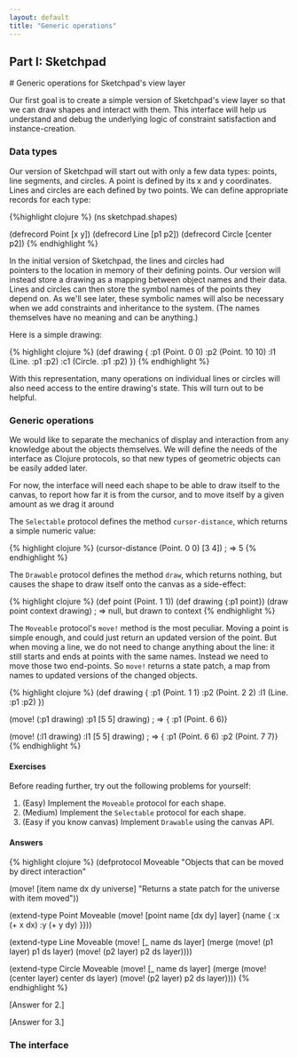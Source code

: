 ```yaml
---
layout: default
title: "Generic operations"
---
```


<h2 class="pre-header">Part I: Sketchpad</h2>
# Generic operations for Sketchpad's view layer

Our first goal is to create a simple version of Sketchpad's view layer so that we can
  draw shapes and interact with them. This interface will help us understand and debug the
  underlying logic of constraint satisfaction and instance-creation.

### Data types

Our version of Sketchpad will start out with only a few data types: points, line segments,
  and circles. A point is defined by its x and y coordinates. Lines and circles are each defined
  by two points. We can define appropriate records for each type:

{%highlight clojure %}
(ns sketchpad.shapes)

(defrecord Point [x y])
(defrecord Line [p1 p2])
(defrecord Circle [center p2])
{% endhighlight %}

In the initial version of Sketchpad, the lines and circles had  
  pointers to the location in memory of their defining points. Our version will instead store a drawing
  as a mapping between object names and their data. Lines and circles can then store 
  the symbol names of the points they depend on. As we'll see later, these symbolic names will
  also be necessary when we add constraints and inheritance to the system. (The names themselves
  have no meaning and can be anything.)

Here is a simple drawing:

{% highlight clojure %}
(def drawing {
  :p1 (Point. 0 0)
  :p2 (Point. 10 10)
  :l1 (Line. :p1 :p2)
  :c1 (Circle. :p1 :p2) })
{% endhighlight %}

With this representation, many operations on individual lines or circles
  will also need access to the entire drawing's state. This will turn out to be helpful.</p>

### Generic operations

We would like to separate the mechanics of display and interaction from any
  knowledge about the objects themselves. We will define the needs of the interface
  as Clojure protocols, so that new types of geometric objects can be easily
  added later.

For now, the interface will need each shape to be able to draw itself to the canvas,
  to report how far it is from the cursor, and to move itself by a given amount as we 
  drag it around

The `Selectable` protocol defines the method `cursor-distance`,
  which returns a simple numeric value:

{% highlight clojure %}
(cursor-distance (Point. 0 0) [3 4]) ; => 5
{% endhighlight %}

The `Drawable` protocol defines the method `draw`, which returns nothing,
  but causes the shape to draw itself onto the canvas as a side-effect:

{% highlight clojure %}
(def point (Point. 1 1))
(def drawing {:p1 point})
(draw point context drawing) ; => null, but drawn to context
{% endhighlight %}

The `Moveable` protocol's `move!` method is the most peculiar. Moving a point is simple enough, and 
  could just return an updated version of the point. But when moving a line, we do
  not need to change anything about the line: it still starts and ends at points with the same names. Instead we need to move those two end-points. So `move!` returns a state patch, a map
  from names to updated versions of the changed objects.

{% highlight clojure %}
(def drawing {
  :p1 (Point. 1 1)
  :p2 (Point. 2 2)
  :l1 (Line. :p1 :p2) })

(move! (:p1 drawing) :p1 [5 5] drawing)
; => { :p1 (Point. 6 6)}

(move! (:l1 drawing) :l1 [5 5] drawing)
; => { :p1 (Point. 6 6) :p2 (Point. 7 7)}
{% endhighlight %}

#### Exercises

Before reading further, try out the following problems for yourself:

1. (Easy) Implement the `Moveable` protocol for each shape.
1. (Medium) Implement the `Selectable` protocol for each shape.
1. (Easy if you know canvas) Implement `Drawable` using the canvas API.

#### Answers

{% highlight clojure %}
(defprotocol Moveable
  "Objects that can be moved by direct interaction"

  (move! [item name dx dy universe] 
  "Returns a state patch for the universe with item moved"))

(extend-type Point 
  Moveable
  (move! [point name [dx dy] layer]
    {name { :x (+ x dx) :y (+ y dy) }}))

(extend-type Line
  Moveable
  (move! [_ name ds layer]
    (merge (move! (p1 layer) p1 ds layer)
           (move! (p2 layer) p2 ds layer))))

(extend-type Circle
  Moveable
  (move! [_ name ds layer]
    (merge (move! (center layer) center ds layer)
           (move! (p2 layer) p2 ds layer))))
{% endhighlight %}

[Answer for 2.]

[Answer for 3.]

### The interface